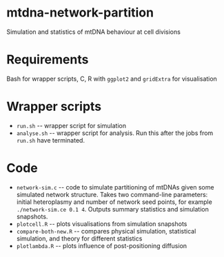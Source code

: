 # mtdna-network-partition
Simulation and statistics of mtDNA behaviour at cell divisions

Requirements
====
Bash for wrapper scripts, C, R with `ggplot2` and `gridExtra` for visualisation

Wrapper scripts
====
* `run.sh` -- wrapper script for simulation
* `analyse.sh` -- wrapper script for analysis. Run this after the jobs from `run.sh` have terminated.

Code
====
* `network-sim.c` -- code to simulate partitioning of mtDNAs given some simulated network structure. Takes two command-line parameters: initial heteroplasmy and number of network seed points, for example `./network-sim.ce 0.1 4`. Outputs summary statistics and simulation snapshots.
* `plotcell.R` -- plots visualisations from simulation snapshots
* `compare-both-new.R` -- compares physical simulation, statistical simulation, and theory for different statistics
* `plotlambda.R` -- plots influence of post-positioning diffusion
